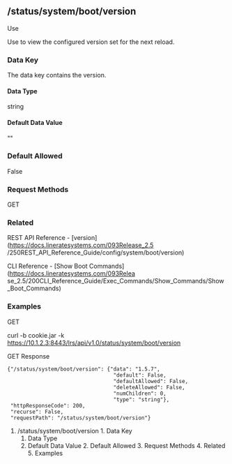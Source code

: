 ## /status/system/boot/version

Use

Use to view the configured version set for the next reload.

### Data Key

The data key contains the version.

#### Data Type

string

#### Default Data Value

""

### Default Allowed

False

### Request Methods

GET

### Related

REST API Reference - [version](https://docs.lineratesystems.com/093Release_2.5
/250REST_API_Reference_Guide/config/system/boot/version)

CLI Reference - [Show Boot Commands](https://docs.lineratesystems.com/093Relea
se_2.5/200CLI_Reference_Guide/Exec_Commands/Show_Commands/Show_Boot_Commands)

### Examples

GET

curl -b cookie.jar -k
https://10.1.2.3:8443/lrs/api/v1.0/status/system/boot/version

GET Response

    
    
    {"/status/system/boot/version": {"data": "1.5.7",
                                      "default": False,
                                      "defaultAllowed": False,
                                      "deleteAllowed": False,
                                      "numChildren": 0,
                                      "type": "string"},
     "httpResponseCode": 200,
     "recurse": False,
     "requestPath": "/status/system/boot/version"}
    

  1. /status/system/boot/version
    1. Data Key
      1. Data Type
      2. Default Data Value
    2. Default Allowed
    3. Request Methods
    4. Related
    5. Examples

